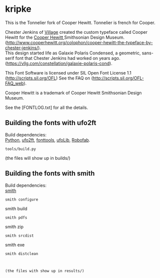 # kripke


This is the Tonnelier fork of Cooper Hewitt.
Tonnelier is french for Cooper. 


Chester Jenkins of [Village](http://vllg.com/) created the custom typeface called Cooper Hewitt for the [Cooper Hewitt ](http://www.cooperhewitt.org/) Smithsonian Design Museum.
(http://www.cooperhewitt.org/colophon/cooper-hewitt-the-typeface-by-chester-jenkins/).  
This design started life as Galaxie Polaris Condensed, a geometric, sans-serif font that Chester Jenkins had worked on years ago.
(https://vllg.com/constellation/galaxie-polaris-cond).

This Font Software is licensed under SIL Open Font License 1.1 (http://scripts.sil.org/OFL)
See the FAQ on (http://scripts.sil.org/OFL-FAQ_web).

Cooper Hewitt is a trademark of Cooper Hewitt Smithsonian Design Museum.

See the [FONTLOG.txt] for all the details.

## Building the fonts with ufo2ft

Build dependencies:  
[Python](https://www.python.org/), [ufo2ft](https://github.com/jamesgk/ufo2ft),
[fonttools](https://github.com/behdad/fonttools), [ufoLib](https://github.com/unified-font-object/ufoLib), [Robofab](https://github.com/robofab-developers/robofab).

~~~
tools/build.py
~~~
(the files will show up in builds/)

## Building the fonts with smith

Build dependencies:  
[smith](https://github.com/silnrsi/smith)
~~~
smith configure
~~~
smith build
~~~
smith pdfs
~~~
smith zip
~~~
smith srcdist
~~~
smith exe 
~~~
smith distclean



(the files with show up in results/)
